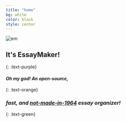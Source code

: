 ```yaml
---
title: "home"
bg: white
color: black
style: center
---
```


![em](http://i.imgur.com/0VCdhlM.png)

## **It's EssayMaker!**
{: .text-purple}

#### *Oh my god! An open-source,*
{: .text-orange}

### *fast, and [not-made-in-1964](https://books.google.com/ngrams/graph?content=graphic+organizer&year_start=1800&year_end=2000&corpus=15&smoothing=3&share=&direct_url=t1%3B%2Cgraphic%20organizer%3B%2Cc0#t1%3B%2Cgraphic%20organizer%3B%2Cc0) essay organizer!*
{: .text-green}



